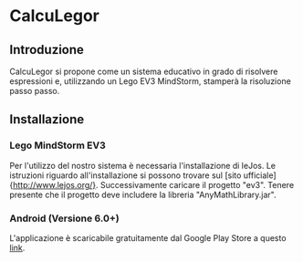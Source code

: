 # CalcuLegor

## Introduzione

CalcuLegor si propone come un sistema educativo in grado di risolvere espressioni e, utilizzando un Lego EV3 MindStorm, stamperà la risoluzione passo passo.

## Installazione
### Lego MindStorm EV3

Per l'utilizzo del nostro sistema è necessaria l'installazione di leJos. Le istruzioni riguardo all'installazione si possono trovare sul [sito ufficiale]{http://www.lejos.org/}.
Successivamente caricare il progetto "ev3". Tenere presente che il progetto deve includere la libreria "AnyMathLibrary.jar".

### Android (Versione 6.0+)

L'applicazione è scaricabile gratuitamente dal Google Play Store a questo [link](https://play.google.com/store/apps/details?id=com.bdltz.calculegor&hl=it).